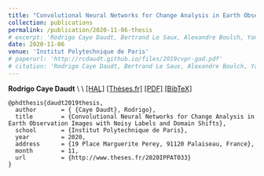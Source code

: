 ```yaml
---
title: "Convolutional Neural Networks for Change Analysis in Earth Observation Images with Noisy Labels and Domain Shifts"
collection: publications
permalink: /publication/2020-11-06-thesis
# excerpt: 'Rodrigo Caye Daudt, Bertrand Le Saux, Alexandre Boulch, Yann Gousseau.'
date: 2020-11-06
venue: 'Institut Polytechnique de Paris'
# paperurl: 'http://rcdaudt.github.io/files/2019cvpr-gad.pdf'
# citation: 'Rodrigo Caye Daudt, Bertrand Le Saux, Alexandre Boulch, Yann Gousseau'
---
```


**Rodrigo Caye Daudt**
\\
\\
[[HAL]](https://tel.archives-ouvertes.fr/tel-03105668) [[Thèses.fr]](http://www.theses.fr/2020IPPAT033) [[PDF]](http://rcdaudt.github.io/files/2020_Thesis_R_Daudt_Final.pdf) [[BibTeX]](http://rcdaudt.github.io/files/daudt2020thesis.bib)


```
@phdthesis{daudt2019thesis,
  author       = { {Caye Daudt}, Rodrigo}, 
  title        = {Convolutional Neural Networks for Change Analysis in Earth Observation Images with Noisy Labels and Domain Shifts},
  school       = {Institut Polytechnique de Paris},
  year         = 2020,
  address      = {19 Place Marguerite Perey, 91120 Palaiseau, France},
  month        = 11,
  url          = {http://www.theses.fr/2020IPPAT033}
}
```
